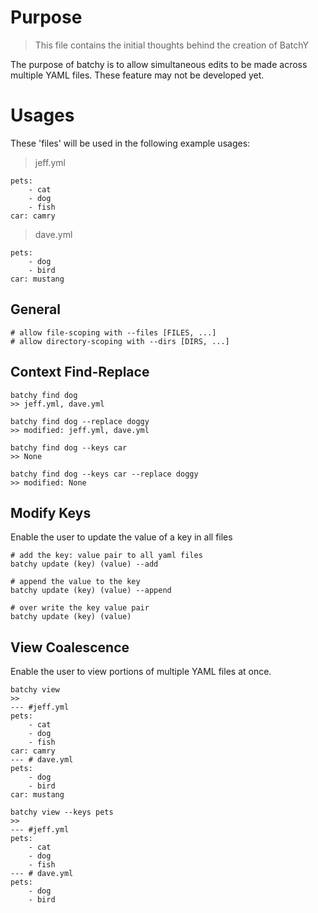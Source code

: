 # Purpose

> This file contains the initial thoughts behind the creation of BatchY

The purpose of batchy is to allow simultaneous edits to be made across multiple YAML files. These feature may not be developed yet.

# Usages
These 'files' will be used in the following example usages:

> jeff.yml

    pets:
        - cat
        - dog
        - fish
    car: camry

> dave.yml

    pets:
        - dog
        - bird
    car: mustang

## General

    # allow file-scoping with --files [FILES, ...]
    # allow directory-scoping with --dirs [DIRS, ...]

## Context Find-Replace

    batchy find dog
    >> jeff.yml, dave.yml

    batchy find dog --replace doggy
    >> modified: jeff.yml, dave.yml

    batchy find dog --keys car
    >> None    

    batchy find dog --keys car --replace doggy
    >> modified: None

## Modify Keys

Enable the user to update the value of a key in all files

    # add the key: value pair to all yaml files
    batchy update (key) (value) --add

    # append the value to the key
    batchy update (key) (value) --append

    # over write the key value pair
    batchy update (key) (value)

## View Coalescence 

Enable the user to view portions of multiple YAML files at once.

    batchy view
    >> 
    --- #jeff.yml
    pets:
        - cat
        - dog
        - fish
    car: camry
    --- # dave.yml
    pets:
        - dog
        - bird
    car: mustang

    batchy view --keys pets
    >> 
    --- #jeff.yml
    pets:
        - cat
        - dog
        - fish
    --- # dave.yml
    pets:
        - dog
        - bird
